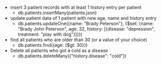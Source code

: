 - insert 3 patient records with at least 1 history entry per patient
    - db.patients.insertMany(patients.json)
- update patient data of 1 patient with new age, name and history entry
    - db.patients.updateOne({name: "Brady Peterson"}, {$set: {name: "Brady John Peterson", age: 32, history: [{disease: "depression", treatment: "play with dog"}]}})
- find all patients who are older than 30 (or a value of your choice)
    - db.patients.find({age: {$gt: 30}})
- Delete all patients who got a cold as a disease
    - db.patients.deleteMany({"history.disease": "cold"})
